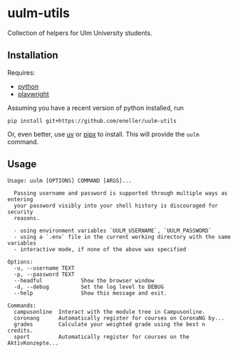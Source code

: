 # uulm-utils
Collection of helpers for Ulm University students.
## Installation
Requires:
- [python](https://www.python.org/)
- [playwright](https://playwright.dev/python/)

Assuming you have a recent version of python installed, run

```
pip install git+https://github.com/eneller/uulm-utils
```
Or, even better, use [uv](https://docs.astral.sh/uv/) or [pipx](https://pipx.pypa.io/stable/installation/) to install.
This will provide the `uulm` command.

## Usage
```
Usage: uulm [OPTIONS] COMMAND [ARGS]...

  Passing username and password is supported through multiple ways as entering
  your password visibly into your shell history is discouraged for security
  reasons.

  - using environment variables `UULM_USERNAME`, `UULM_PASSWORD`
  - using a `.env` file in the current working directory with the same variables
  - interactive mode, if none of the above was specified

Options:
  -u, --username TEXT
  -p, --password TEXT
  --headful            Show the browser window
  -d, --debug          Set the log level to DEBUG
  --help               Show this message and exit.

Commands:
  campusonline  Interact with the module tree in Campusonline.
  coronang      Automatically register for courses on CoronaNG by...
  grades        Calculate your weighted grade using the best n credits.
  sport         Automatically register for courses on the AktivKonzepte...
```
